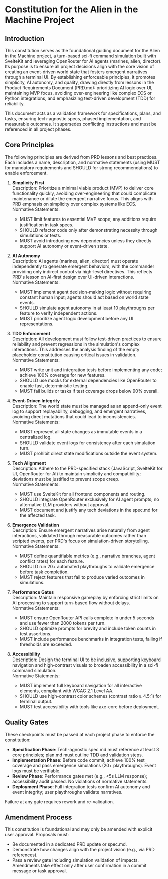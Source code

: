 # Constitution for the Alien in the Machine Project

## Introduction

This constitution serves as the foundational guiding document for the Alien in the Machine project, a turn-based sci-fi command simulation built with SvelteKit and leveraging OpenRouter for AI agents (marines, alien, director). Its purpose is to ensure all project decisions align with the core vision of creating an event-driven world state that fosters emergent narratives through a terminal UI. By establishing enforceable principles, it promotes simplicity, AI autonomy, and quality, drawing directly from lessons in the Product Requirements Document (PRD.md): prioritizing AI logic over UI, maintaining MVP focus, avoiding over-engineering like complex ECS or Python integrations, and emphasizing test-driven development (TDD) for reliability.

This document acts as a validation framework for specifications, plans, and tasks, ensuring tech-agnostic specs, phased implementation, and measurable outcomes. It supersedes conflicting instructions and must be referenced in all project phases.

## Core Principles

The following principles are derived from PRD lessons and best practices. Each includes a name, description, and normative statements (using MUST for mandatory requirements and SHOULD for strong recommendations) to enable enforcement.

1. **Simplicity First**  
   Description: Prioritize a minimal viable product (MVP) to deliver core functionality quickly, avoiding over-engineering that could complicate maintenance or dilute the emergent narrative focus. This aligns with PRD emphasis on simplicity over complex systems like ECS.  
   Normative Statements:  
   - MUST limit features to essential MVP scope; any additions require justification in task specs.  
   - SHOULD refactor code only after demonstrating necessity through simulations or tests.  
   - MUST avoid introducing new dependencies unless they directly support AI autonomy or event-driven state.

2. **AI Autonomy**  
   Description: AI agents (marines, alien, director) must operate independently to generate emergent behaviors, with the commander providing only indirect control via high-level directives. This reflects PRD's lesson on AI-first design over UI-driven interactions.  
   Normative Statements:  
   - MUST implement agent decision-making logic without requiring constant human input; agents should act based on world state events.  
   - SHOULD simulate agent autonomy in at least 10 playthroughs per feature to verify independent actions.  
   - MUST prioritize agent logic development before any UI representations.

3. **TDD Enforcement**  
   Description: All development must follow test-driven practices to ensure reliability and prevent regressions in the simulation's complex interactions. This addresses the analysis finding of the empty placeholder constitution causing critical issues in validation.  
   Normative Statements:  
   - MUST write unit and integration tests before implementing any code; achieve 100% coverage for new features.  
   - SHOULD use mocks for external dependencies like OpenRouter to enable fast, deterministic testing.  
   - MUST fail builds or tasks if test coverage drops below 90% overall.

4. **Event-Driven Integrity**  
   Description: The world state must be managed as an append-only event log to support replayability, debugging, and emergent narratives, avoiding direct mutations that could lead to inconsistencies.  
   Normative Statements:  
   - MUST represent all state changes as immutable events in a centralized log.  
   - SHOULD validate event logs for consistency after each simulation turn.  
   - MUST prohibit direct state modifications outside the event system.

5. **Tech Alignment**  
   Description: Adhere to the PRD-specified stack (JavaScript, SvelteKit for UI, OpenRouter for AI) to maintain simplicity and compatibility; deviations must be justified to prevent scope creep.  
   Normative Statements:  
   - MUST use SvelteKit for all frontend components and routing.  
   - SHOULD integrate OpenRouter exclusively for AI agent prompts; no alternative LLM providers without approval.  
   - MUST document and justify any tech deviations in the spec.md for the affected task.

6. **Emergence Validation**  
   Description: Ensure emergent narratives arise naturally from agent interactions, validated through measurable outcomes rather than scripted events, per PRD's focus on simulation-driven storytelling.  
   Normative Statements:  
   - MUST define quantifiable metrics (e.g., narrative branches, agent conflict rates) for each feature.  
   - SHOULD run 20+ automated playthroughs to validate emergence before task completion.  
   - MUST reject features that fail to produce varied outcomes in simulations.

7. **Performance Gates**  
   Description: Maintain responsive gameplay by enforcing strict limits on AI processing to support turn-based flow without delays.  
   Normative Statements:  
   - MUST ensure OpenRouter API calls complete in under 5 seconds and use fewer than 2000 tokens per turn.  
   - SHOULD optimize prompts for brevity and include token counts in test assertions.  
   - MUST include performance benchmarks in integration tests, failing if thresholds are exceeded.

8. **Accessibility**  
   Description: Design the terminal UI to be inclusive, supporting keyboard navigation and high-contrast visuals to broaden accessibility in a sci-fi command simulation.  
   Normative Statements:  
   - MUST implement full keyboard navigation for all interactive elements, compliant with WCAG 2.1 Level AA.  
   - SHOULD use high-contrast color schemes (contrast ratio ≥ 4.5:1) for terminal output.  
   - MUST test accessibility with tools like axe-core before deployment.

## Quality Gates

These checkpoints must be passed at each project phase to enforce the constitution:

- **Specification Phase**: Tech-agnostic spec.md must reference at least 3 core principles; plan.md must outline TDD and validation steps.  
- **Implementation Phase**: Before code commit, achieve 100% test coverage and pass emergence simulations (20+ playthroughs). Event logs must be verifiable.  
- **Review Phase**: Performance gates met (e.g., <5s LLM response); accessibility audit passed. No violations of normative statements.  
- **Deployment Phase**: Full integration tests confirm AI autonomy and event integrity; user playthroughs validate narratives.

Failure at any gate requires rework and re-validation.

## Amendment Process

This constitution is foundational and may only be amended with explicit user approval. Proposals must:  
- Be documented in a dedicated PRD update or spec.md.  
- Demonstrate how changes align with the project vision (e.g., via PRD references).  
- Pass a review gate including simulation validation of impacts.  
Amendments take effect only after user confirmation in a commit message or task approval.